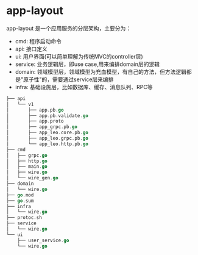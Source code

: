 # app-layout
app-layout 是一个应用服务的分层架构，主要分为：
- cmd: 程序启动命令
- api: 接口定义
- ui: 用户界面(可以简单理解为传统MVC的controller层)
- service: 业务逻辑层，即use case,用来编排domain层的逻辑
- domain: 领域模型层，领域模型为充血模型，有自己的方法，但方法逻辑都是"原子性"的，需要通过service层来编排
- infra: 基础设施层，比如数据库、缓存、消息队列、RPC等
```go
├── api
│   └── v1
│       ├── app.pb.go
│       ├── app.pb.validate.go
│       ├── app.proto
│       ├── app_grpc.pb.go
│       ├── app_leo.core.pb.go
│       ├── app_leo.grpc.pb.go
│       └── app_leo.http.pb.go
├── cmd
│   ├── grpc.go
│   ├── http.go
│   ├── main.go
│   ├── wire.go
│   └── wire_gen.go
├── domain
│   └── wire.go
├── go.mod
├── go.sum
├── infra
│   └── wire.go
├── protoc.sh
├── service
│   └── wire.go
└── ui
    ├── user_service.go
    └── wire.go
```


